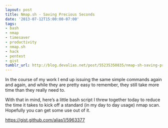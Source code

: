 ```yaml
---
layout: post
title: Nmap.sh - Saving Precious Seconds
date: '2013-07-12T15:00:00-07:00'
tags:
- bash
- nmap
- timesaver
- productivity
- nmap.sh
- hack
- pentest
- gist
tumblr_url: http://blog.devalias.net/post/55235350835/nmap-sh-saving-precious-seconds
---
```

In the course of my work I end up issuing the same simple commands again and again, and while they are pretty easy to remember, they still take more time than they really need to.

With that in mind, here’s a little bash script I threw together today to reduce the time it takes to kick off a standard (in my day to day usage) nmap scan. Hopefully you can get some use out of it.



https://gist.github.com/alias1/5963377
